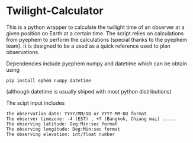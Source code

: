 # Twilight-Calculator


This is a python wrapper to calculate the twilight time of an observer at a given position on Earth at a certain time. The script relies on calculations from pyephem to perform the calculations (special thanks to the pyephem team). It is designed to be a used as a quick reference used to plan observations. 

Dependencies include  pyephem numpy and datetime which can be obtain using
	
	pip install ephem numpy datetime
	
(although datetime is usually shiped with most python distributions)

The scipt input includes
	
	The observation date: YYYY/MM/DD or YYYY-MM-DD format
	The observer timezone: -4 (EST) , +7 (Bangkok, Chiang mai) .....
	The observing latitude: Deg:Min:sec format
	The observing longitude: Deg:Min:sec format
	The observing elevation: int/float number
	

